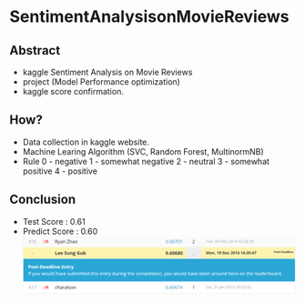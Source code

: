 # SentimentAnalysisonMovieReviews

## Abstract

- kaggle Sentiment Analysis on Movie Reviews
- project (Model Performance optimization)
- kaggle score confirmation.

## How?
 
- Data collection in kaggle website.
- Machine Learing Algorithm (SVC, Random Forest, MultinormNB)
- Rule 
  0 - negative
  1 - somewhat negative
  2 - neutral
  3 - somewhat positive
  4 - positive
  
## Conclusion
- Test Score : 0.61
- Predict Score : 0.60
![image](https://github.com/LeeSungGuk/SentimentAnalysisonMovieReviews/blob/master/resource/3.PNG)
